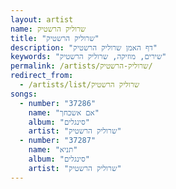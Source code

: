 ```yaml
---
layout: artist
name: שרוליק הרשטיק
title: "שרוליק הרשטיק"
description: "דף האמן שרוליק הרשטיק"
keywords: "שירים, מוזיקה, שרוליק הרשטיק"
permalink: /artists/שרוליק-הרשטיק/
redirect_from:
  - /artists/list/שרוליק הרשטיק
songs:
  - number: "37286"
    name: "אם אשכחך"
    album: "סינגלים"
    artist: "שרוליק הרשטיק"
  - number: "37287"
    name: "תניא"
    album: "סינגלים"
    artist: "שרוליק הרשטיק"
---
```

